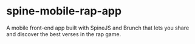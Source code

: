 spine-mobile-rap-app
====================

A mobile front-end app built with SpineJS and Brunch that lets you share and discover the best verses in the rap game.
